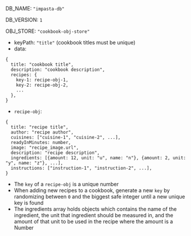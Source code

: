 DB_NAME: `"impasta-db"`

DB_VERSION: `1`

OBJ_STORE: `"cookbook-obj-store"`

- keyPath: `"title"` (cookbook titles must be unique)
- data:

```
{
  title: "cookbook title",
  description: "cookbook description",
  recipes: {
    key-1: recipe-obj-1,
    key-2: recipe-obj-2,
    ...
  },
}
```

- `recipe-obj`:

```
{
  title: "recipe title",
  author: "recipe author",
  cuisines: ["cuisine-1", "cuisine-2", ...],
  readyInMinutes: number,
  image: "recipe_image.url",
  description: "recipe description",
  ingredients: [{amount: 12, unit: "u", name: "n"}, {amount: 2, unit: "y", name: "z"}, ...],
  instructions: ["instruction-1", "instruction-2", ...],
}
```

- The `key` of a `recipe-obj` is a unique number
- When adding new recipes to a cookbook, generate a new `key` by randomizing between `0` and the biggest safe integer until a new unique key is found
- The ingredients array holds objects which contains the name of the ingredient, the unit that ingredient should be measured in, and the amount of that unit to be used in the recipe where the amount is a Number
